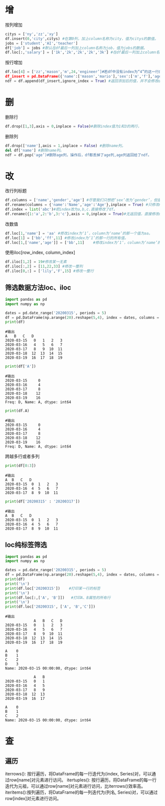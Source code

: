 
# 增
按列增加
```python
citys = ['ny','zz','xy']
df.insert(0,'city',citys) #在第0列，加上column名称为city，值为citys的数值。
jobs = ['student','AI','teacher']
df['job'] = jobs #默认在df最后一列加上column名称为job，值为jobs的数据。
df.loc[:,'salary'] = ['1k','2k','2k','2k','3k'] #在df最后一列加上column名称为salary，值为等号右边数据。
```

按行增加
```python
df.loc[4] = ['zz','mason','m',24,'engineer’]#若df中没有index为“4”的这一行的话，该行代码作用是往df中加一行index为“4”，值为等号右边值的数据。若df中已经有index为“4”的这一行，则该行代码作用是把df中index为“4”的这一行修改为等号右边数据。
df_insert = pd.DataFrame({'name':['mason','mario'],'sex':['m','f'],'age':[21,22]},index = [4,5])
ndf = df.append(df_insert,ignore_index = True) #返回添加后的值，并不会修改df的值。ignore_index默认为False，意思是不忽略index值，即生成的新的ndf的index采用df_insert中的index值。若为True，则新的ndf的index值不使用df_insert中的index值，而是自己默认生成。
```

# 删
删除行
```python
df.drop([1,3],axis = 0,inplace = False)#删除index值为1和3的两行，
```

删除列
```python
df.drop(['name'],axis = 1,inplace = False) #删除name列。
del df['name'] #删除name列。
ndf = df.pop('age’)#删除age列，操作后，df都丢掉了age列,age列返回给了ndf。
```

# 改
改行列标题
```python
df.columns = ['name','gender','age'] #尽管我们只想把’sex’改为’gender’，但是仍然要把所有的列全写上，否则报错。
df.rename(columns = {'name':'Name','age':'Age'},inplace = True) #只修改name和age。inplace若为True，直接修改df，否则，不修改df，只是返回一个修改后的数据。
df.index = list('abc')#把index改为a,b,c.直接修改了df。
df.rename({1:'a',2:'b',3:'c'},axis = 0,inplace = True)#无返回值，直接修改df的index。
```

改数值
```python
df.loc[1,'name'] = 'aa' #修改index为‘1’，column为‘name’的那一个值为aa。
df.loc[1] = ['bb','ff',11] #修改index为‘1’的那一行的所有值。
df.loc[1,['name','age']] = ['bb',11]    #修改index为‘1’，column为‘name’的那一个值为bb，age列的值为11。
```

使用iloc[row_index, column_index]
```python
df.iloc[1,2] = 19#修改某一无素
df.iloc[:,2] = [11,22,33] #修改一整列
df.iloc[0,:] = ['lily','F',15] #修改一整行
```

## 筛选数据方法loc、iloc
```python
import pandas as pd
import numpy as np

dates = pd.date_range('20200315', periods = 5)
df = pd.DataFrame(np.arange(20).reshape(5,4), index = dates, columns = ['A', 'B','C','D'])
print(df)
```

```Text
#输出
A   B   C   D
2020-03-15   0   1   2   3
2020-03-16   4   5   6   7
2020-03-17   8   9  10  11
2020-03-18  12  13  14  15
2020-03-19  16  17  18  19
```


```python
print(df['A'])
```

```Text
#输出
2020-03-15     0
2020-03-16     4
2020-03-17     8
2020-03-18    12
2020-03-19    16
Freq: D, Name: A, dtype: int64
```


```python
print(df.A)
```

```
#输出
2020-03-15     0
2020-03-16     4
2020-03-17     8
2020-03-18    12
2020-03-19    16
Freq: D, Name: A, dtype: int64
```

跨越多行或者多列
```python
print(df[0:3])
```

```
#输出
A  B   C   D
2020-03-15  0  1   2   3
2020-03-16  4  5   6   7
2020-03-17  8  9  10  11

```


```python
print(df['20200315' : '20200317'])
```

```
#输出
A  B   C   D
2020-03-15  0  1   2   3
2020-03-16  4  5   6   7
2020-03-17  8  9  10  11

```


## loc纯标签筛选

```python
import pandas as pd
import numpy as np

dates = pd.date_range('20200315', periods = 5)
df = pd.DataFrame(np.arange(20).reshape(5,4), index = dates, columns = ['A', 'B','C','D'])
print(df)
print('\n')
print(df.loc['20200315'])    #打印某一行的标签
print('\n')
print(df.loc[:,['A', 'B']])   #打印A、B属性的所有行
print('\n')
print(df.loc['20200315', ['A', 'B','C']])
```


```
#输出
             A   B   C   D
2020-03-15   0   1   2   3
2020-03-16   4   5   6   7
2020-03-17   8   9  10  11
2020-03-18  12  13  14  15
2020-03-19  16  17  18  19

A    0
B    1
C    2
D    3
Name: 2020-03-15 00:00:00, dtype: int64

             A   B
2020-03-15   0   1
2020-03-16   4   5
2020-03-17   8   9
2020-03-18  12  13
2020-03-19  16  17

A    0
B    1
C    2
Name: 2020-03-15 00:00:00, dtype: int64

```


# 查
## 遍历
iterrows(): 按行遍历，将DataFrame的每一行迭代为(index, Series)对，可以通过row[name]对元素进行访问。
itertuples(): 按行遍历，将DataFrame的每一行迭代为元祖，可以通过row[name]对元素进行访问，比iterrows()效率高。
iteritems():按列遍历，将DataFrame的每一列迭代为(列名, Series)对，可以通过row[index]对元素进行访问。
